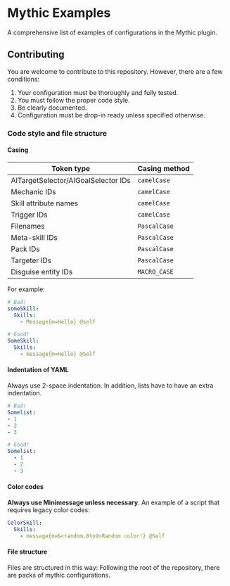 # Mythic Examples

A comprehensive list of examples of configurations in the Mythic plugin.

## Contributing

You are welcome to contribute to this repository. However, there are a few conditions:

1. Your configuration must be thoroughly and fully tested.
1. You must follow the proper code style.
1. Be clearly documented.
1. Configuration must be drop-in ready unless specified otherwise.

### Code style and file structure

#### Casing

| Token type                          | Casing method |
| ----------------------------------- | ------------- |
| AITargetSelector/AIGoalSelector IDs | `camelCase`   |
| Mechanic IDs                        | `camelCase`   |
| Skill attribute names               | `camelCase`   |
| Trigger IDs                         | `camelCase`   |
| Filenames                           | `PascalCase`  |
| Meta-skill IDs                      | `PascalCase`  |
| Pack IDs                            | `PascalCase`  |
| Targeter IDs                        | `PascalCase`  |
| Disguise entity IDs                 | `MACRO_CASE`  |

For example:

```yaml
# Bad!
someSkill:
  Skills:
    - Message{m=Hello} @self
```

```yaml
# Good!
SomeSkill:
  Skills:
    - message{m=Hello} @Self
```

#### Indentation of YAML

Always use 2-space indentation. In addition, lists have to have an extra indentation.

```yaml
# Bad!
Somelist:
- 1
- 2
- 3
```

```yaml
# Good!
Somelist:
  - 1
  - 2
  - 3
```

#### Color codes

**Always use Minimessage unless necessary**. An example of a script that requires legacy color codes:

```yaml
ColorSkill:
  Skills:
    - message{m=&<random.0to9>Random color!} @Self
```

#### File structure

Files are structured in this way: Following the root of the repository, there are packs of mythic configurations.
